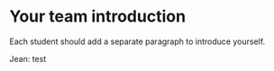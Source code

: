 # Your team introduction

Each student should add a separate paragraph to introduce yourself.

Jean: test
